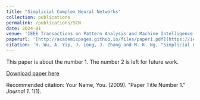 ```yaml
---
title: "Simplicial Complex Neural Networks"
collection: publications
permalink: /publications/SCN
date: 2024-01
venue: 'IEEE Transactions on Pattern Analysis and Machine Intelligence'
paperurl: '[http://academicpages.github.io/files/paper1.pdf](https://ieeexplore.ieee.org/abstract/document/10285604)'
citation: 'H. Wu, A. Yip, J. Long, J. Zhang and M. K. Ng, "Simplicial Complex Neural Networks," in IEEE Transactions on Pattern Analysis and Machine Intelligence, vol. 46, no. 1, pp. 561-575, Jan. 2024, doi: 10.1109/TPAMI.2023.3323624.'
---
```

This paper is about the number 1. The number 2 is left for future work.

[Download paper here](http://academicpages.github.io/files/paper1.pdf)

Recommended citation: Your Name, You. (2009). "Paper Title Number 1." <i>Journal 1</i>. 1(1).
